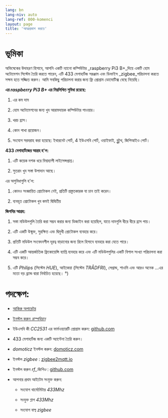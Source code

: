 ```yaml
---
lang: bn
lang-niv: auto
lang-ref: 000-komenci
layout: page
title: 'আত্মপ্রকাশ করতে'
---
```


# ভূমিকা
অভিষেকের উদাহরণ হিসাবে, আপনি একটি ন্যানো কম্পিউটার _raspberry Pi3 B+_দিয়ে একটি হোম অটোমেশন সিস্টেম তৈরি করতে পারেন, এটি 433 মেগাহার্টজ সরঞ্জাম এবং ডিভাইস _zigbee_পরিচালনা করতে সক্ষম হতে সজ্জিত করুন। আমি সবকিছু পরিচালনা করার জন্য ফ্রি প্রোগ্রাম ডোমোটিক্স বেছে নিয়েছি।

**এর _raspberry Pi3 B+_ এর নিম্নলিখিত সুবিধা রয়েছে:**

 1. এর কম দাম


 2. হোম অটোমেশনের জন্য খুব আরামদায়ক কম্পিউটার পাওয়ার।


 3. খরচ হ্রাস।


 4. কোন পাখা প্রয়োজন।


 5. সংযোগ সরবরাহ করা হয়েছে: ইথারনেট পোর্ট, 4 ইউএসবি পোর্ট, ওয়াইফাই, ব্লুটুথ, জিপিআইও পোর্ট।




**433 মেগাহার্টজের আগ্রহ হ'ল:**

 1. এটি কয়েক দশক ধরে বিশ্বব্যাপী লাইসেন্সপ্রাপ্ত।


 2. সুতরাং খুব সস্তা উপাদান আছে।



 
এর অসুবিধাগুলি হ'ল:

 1. কোনও সংজ্ঞায়িত প্রোটোকল নেই, প্রতিটি প্রস্তুতকারক যা চান তাই করেন।


 2. ব্যবহৃত প্রোটোকল খুব কমই দ্বিদ্বিতীয়




**জিগবির আগ্রহ:**

 1. সস্তা মডিউলগুলি তৈরি করা সম্ভব করার জন্য ডিজাইন করা হয়েছিল, যাতে দামগুলি ধীরে ধীরে হ্রাস পায়।


 1. এটি একটি উন্মুক্ত, সুরক্ষিত এবং দ্বিমুখী প্রোটোকল ব্যবহার করে।


 1. প্রতিটি মডিউল সংবেদনশীল দূরত্ব বাড়ানোর জন্য রিলে হিসাবে ব্যবহার করা যেতে পারে।


 1. এটি একটি আন্তর্জাতিক ফ্রিকোয়েন্সি ব্যাপ্তি ব্যবহার করে এবং এটি মডিউলগুলির একটি বিশাল সংখ্যা পরিচালনা করা সম্ভব করে।


 1. এটি _Philips_ (সিস্টেম _HUE_), আইকেয়া (সিস্টেম _TRÅDFRI_), লেগ্রান্ড, শাওমি এবং আরও অনেক ...এর মতো বড় ব্র্যান্ড দ্বারা নির্বাচিত হয়েছে। °)




# পদক্ষেপ:

* [আকিরু অপারেটর](_posts/2020-08-31-aparataro.md)


* [ইনস্টল করুন _রাস্পবিয়ান_](_posts/2020-12-22-instali_raspbian.md)


* ইউএসবি কী _CC2531_ এর ফার্মওয়্যারটি প্রোগ্রাম করুন: [github.com](https://github.com/jmichault/flash_cc2531)
  


* 433 মেগাহার্টজ জন্য একটি অ্যান্টেনা তৈরি করুন।


*  _domoticz_ ইনস্টল করুন: [domoticz.com](https://www.domoticz.com/wiki/Raspberry_Pi)
  


* ইনস্টল _zigbee_ : [zigbee2mqtt.io](https://www.zigbee2mqtt.io/getting_started/running_zigbee2mqtt.html)


* ইনস্টল করুন _rf_জিপিও_ : [github.com](https://github.com/jmichault/rf_gpio/blob/master/LeguMin.md)
  


* আপনার প্রথম আইটেম সংযুক্ত করুন:  


  * সংযোগ থার্মোমিটার _433Mhz_


  * সংযুক্ত প্লাগ _433Mhz_


  * সংযোগ বাল্ব _zigbee_



